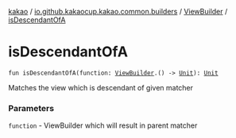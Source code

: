 [kakao](../../index.md) / [io.github.kakaocup.kakao.common.builders](../index.md) / [ViewBuilder](index.md) / [isDescendantOfA](./is-descendant-of-a.md)

# isDescendantOfA

`fun isDescendantOfA(function: `[`ViewBuilder`](index.md)`.() -> `[`Unit`](https://kotlinlang.org/api/latest/jvm/stdlib/kotlin/-unit/index.html)`): `[`Unit`](https://kotlinlang.org/api/latest/jvm/stdlib/kotlin/-unit/index.html)

Matches the view which is descendant of given matcher

### Parameters

`function` - ViewBuilder which will result in parent matcher